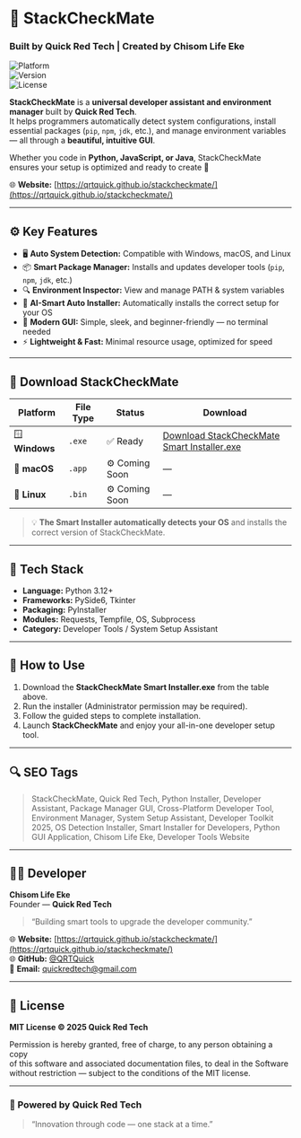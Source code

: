 <!-- 
==============================================================
🧠 StackCheckMate - SEO Metadata
Built by Quick Red Tech | Created by Chisom Life Eke
==============================================================

Description: StackCheckMate is a universal developer assistant and environment manager built by Quick Red Tech. 
It automatically detects OS environments, installs packages (pip, npm, jdk), and manages PATH variables — all through a sleek GUI. 
Compatible with Windows, macOS, and Linux.

Keywords: StackCheckMate, Quick Red Tech, Developer Assistant, Python Installer, Package Manager GUI, 
Cross-Platform Developer Tool, Environment Manager, Smart Installer, Developer Toolkit 2025, 
Python GUI App, Software Setup Tool, OS Detector, Auto Package Installer, Chisom Life Eke

Author: Chisom Life Eke
Website: https://qrtquick.github.io/stackcheckmate/
URL: https://github.com/QRTQuick/stackcheckmate
License: MIT
Open Graph Image: https://raw.githubusercontent.com/QRTQuick/stackcheckmate/main/icon.png
==============================================================
-->

# 🧠 StackCheckMate  
### Built by **Quick Red Tech** | Created by **Chisom Life Eke**  

![Platform](https://img.shields.io/badge/platform-cross--platform-blue?style=for-the-badge)  
![Version](https://img.shields.io/badge/version-1.0.0-red?style=for-the-badge)  
![License](https://img.shields.io/badge/license-MIT-green?style=for-the-badge)

**StackCheckMate** is a **universal developer assistant and environment manager** built by **Quick Red Tech**.  
It helps programmers automatically detect system configurations, install essential packages (`pip`, `npm`, `jdk`, etc.), and manage environment variables — all through a **beautiful, intuitive GUI**.

Whether you code in **Python, JavaScript, or Java**, StackCheckMate ensures your setup is optimized and ready to create 🚀  

🌐 **Website:** [https://qrtquick.github.io/stackcheckmate/](https://qrtquick.github.io/stackcheckmate/)

---

## ⚙️ Key Features
- 🖥️ **Auto System Detection:** Compatible with Windows, macOS, and Linux  
- 📦 **Smart Package Manager:** Installs and updates developer tools (`pip`, `npm`, `jdk`, etc.)  
- 🔍 **Environment Inspector:** View and manage PATH & system variables  
- 🧠 **AI-Smart Auto Installer:** Automatically installs the correct setup for your OS  
- 🎨 **Modern GUI:** Simple, sleek, and beginner-friendly — no terminal needed  
- ⚡ **Lightweight & Fast:** Minimal resource usage, optimized for speed  

---

## 🚀 Download StackCheckMate
| Platform | File Type | Status | Download |
|-----------|------------|--------|-----------|
| 🪟 **Windows** | `.exe` | ✅ Ready | [Download StackCheckMate Smart Installer.exe](https://github.com/QRTQuick/stackcheckmate/releases/download/release-1.0/StackCheckMate_Smart_Installer.exe) |
| 🍎 **macOS** | `.app` | ⚙️ Coming Soon | — |
| 🐧 **Linux** | `.bin` | ⚙️ Coming Soon | — |

> 💡 **The Smart Installer automatically detects your OS** and installs the correct version of StackCheckMate.

---

## 🧰 Tech Stack
- **Language:** Python 3.12+  
- **Frameworks:** PySide6, Tkinter  
- **Packaging:** PyInstaller  
- **Modules:** Requests, Tempfile, OS, Subprocess  
- **Category:** Developer Tools / System Setup Assistant  

---

## 🧠 How to Use
1. Download the **StackCheckMate Smart Installer.exe** from the table above.  
2. Run the installer (Administrator permission may be required).  
3. Follow the guided steps to complete installation.  
4. Launch **StackCheckMate** and enjoy your all-in-one developer setup tool.  

---

## 🔍 SEO Tags
> StackCheckMate, Quick Red Tech, Python Installer, Developer Assistant, Package Manager GUI, Cross-Platform Developer Tool, Environment Manager, System Setup Assistant, Developer Toolkit 2025, OS Detection Installer, Smart Installer for Developers, Python GUI Application, Chisom Life Eke, Developer Tools Website  

---

## 👨‍💻 Developer
**Chisom Life Eke**  
Founder — **Quick Red Tech**  
> “Building smart tools to upgrade the developer community.”  

🌐 **Website:** [https://qrtquick.github.io/stackcheckmate/](https://qrtquick.github.io/stackcheckmate/)  
🌐 **GitHub:** [@QRTQuick](https://github.com/QRTQuick)  
📧 **Email:** quickredtech@gmail.com  

---

## 📜 License
**MIT License © 2025 Quick Red Tech**

Permission is hereby granted, free of charge, to any person obtaining a copy  
of this software and associated documentation files, to deal in the Software  
without restriction — subject to the conditions of the MIT license.

---

### 🏁 Powered by Quick Red Tech  
> “Innovation through code — one stack at a time.”
